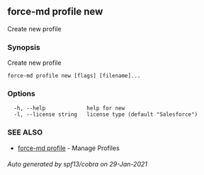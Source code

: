 ## force-md profile new

Create new profile

### Synopsis

Create new profile

```
force-md profile new [flags] [filename]...
```

### Options

```
  -h, --help             help for new
  -l, --license string   license type (default "Salesforce")
```

### SEE ALSO

* [force-md profile](force-md_profile.md)	 - Manage Profiles

###### Auto generated by spf13/cobra on 29-Jan-2021
